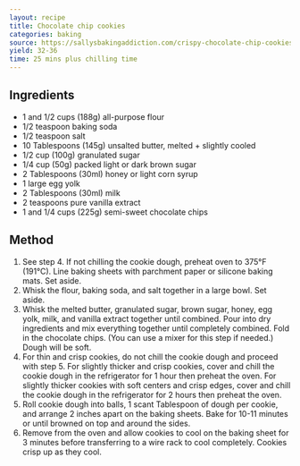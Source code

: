 ```yaml
---
layout: recipe
title: Chocolate chip cookies
categories: baking
source: https://sallysbakingaddiction.com/crispy-chocolate-chip-cookies/
yield: 32-36
time: 25 mins plus chilling time
---
```

## Ingredients

* 1 and 1/2 cups (188g) all-purpose flour 
* 1/2 teaspoon baking soda
* 1/2 teaspoon salt
* 10 Tablespoons (145g) unsalted butter, melted + slightly cooled
* 1/2 cup (100g) granulated sugar
* 1/4 cup (50g) packed light or dark brown sugar
* 2 Tablespoons (30ml) honey or light corn syrup
* 1 large egg yolk
* 2 Tablespoons (30ml) milk
* 2 teaspoons pure vanilla extract
* 1 and 1/4 cups (225g) semi-sweet chocolate chips

## Method

1. See step 4. If not chilling the cookie dough, preheat oven to 375°F (191°C). Line baking sheets with parchment paper or silicone baking mats. Set aside.
2. Whisk the flour, baking soda, and salt together in a large bowl. Set aside.
3. Whisk the melted butter, granulated sugar, brown sugar, honey, egg yolk, milk, and vanilla extract together until combined. Pour into dry ingredients and mix everything together until completely combined. Fold in the chocolate chips. (You can use a mixer for this step if needed.) Dough will be soft.
4. For thin and crisp cookies, do not chill the cookie dough and proceed with step 5. For slightly thicker and crisp cookies, cover and chill the cookie dough in the refrigerator for 1 hour then preheat the oven. For slightly thicker cookies with soft centers and crisp edges, cover and chill the cookie dough in the refrigerator for 2 hours then preheat the oven.
5. Roll cookie dough into balls, 1 scant Tablespoon of dough per cookie, and arrange 2 inches apart on the baking sheets. Bake for 10-11 minutes or until browned on top and around the sides.
6. Remove from the oven and allow cookies to cool on the baking sheet for 3 minutes before transferring to a wire rack to cool completely. Cookies crisp up as they cool.